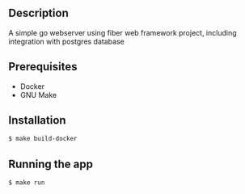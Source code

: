 ## Description

A simple go webserver using fiber web framework project, including integration with postgres database

## Prerequisites
* Docker
* GNU Make

## Installation

```bash
$ make build-docker
```

## Running the app

```bash
$ make run